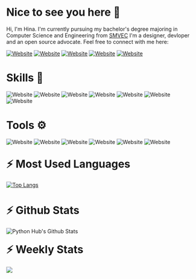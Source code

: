 <h1>Nice to see you here 👋 </h1>

Hi, I'm Hina. I'm currently pursuing my bachelor's degree majoring in Computer Science and Engineering from [SMVEC](https://smvec.ac.in/) I'm a designer, devloper and an open source advocate. Feel free to connect with me here:

[![Website](https://img.shields.io/badge/instagram-%23E4405F.svg?&style=for-the-badge&logo=instagram&logoColor=white)](https://www.instagram.com/__h.i.n.a___/)
[![Website](https://img.shields.io/badge/linkedin-%230077B5.svg?&style=for-the-badge&logo=linkedin&logoColor=white)](https://www.linkedin.com/in/hina-kauser-2005/)
[![Website](http://img.shields.io/badge/quora-%23E4405F.svg?&style=for-the-badge&logo=quora&logoColor=white)](https://www.quora.com/profile/Hina-Kokan)
[![Website](https://img.shields.io/badge/gmail-%23D14836.svg?&style=for-the-badge&logo=gmail&logoColor=white)](hinakokan20@gmail.com)
[![Website](https://img.shields.io/badge/medium-%23D14836.svg?&style=for-the-badge&logo=medium&logoColor=white)](https://medium.com/@hinakokan20)

<h1>Skills 🚀</h1>

![Website](https://img.shields.io/badge/Java%20-%234ea94b.svg?&style=for-the-badge&logo=Java&logoColor=white)
![Website](https://img.shields.io/badge/python-%230175C2.svg?&style=for-the-badge&logo=python&logoColor=white)
![Website](https://img.shields.io/badge/android%20-%23000.svg?&style=for-the-badge&logo=android&logoColor=white)
![Website](https://img.shields.io/badge/flutter-%234ea94b.svg?&style=for-the-badge&logo=flutter&logoColor=white)
![Website](https://img.shields.io/badge/FIREBASE-%23FFCA28.svg?&style=for-the-badge&logo=firebase&logoColor=white)
![Website](https://img.shields.io/badge/html5%20-%23E34F26.svg?&style=for-the-badge&logo=html5&logoColor=white)
![Website](https://img.shields.io/badge/css3%20-%231572B6.svg?&style=for-the-badge&logo=css3&logoColor=white)
	
<h1>Tools ⚙</h1>

![Website](https://img.shields.io/badge/GIT-%23F05032.svg?&style=for-the-badge&logo=git&logoColor=white)
![Website](https://img.shields.io/badge/GITHUB-%23181717.svg?&style=for-the-badge&logo=github&logoColor=white)
![Website](https://img.shields.io/badge/VS--CODE-%23007ACC.svg?&style=for-the-badge&logo=visual-studio-code&logoColor=white)
![Website](https://img.shields.io/badge/AndroidStudio-%233DDC84.svg?&style=for-the-badge&logo=android-studio&logoColor=white)
![Website](https://img.shields.io/badge/HEROKU-%23430098.svg?&style=for-the-badge&logo=heroku&logoColor=white)
![Website](https://img.shields.io/badge/PyCharm-%23000000.svg?&style=for-the-badge&logo=pycharm&logoColor=white)


<h1 style="margin-top:30px;">⚡ Most Used Languages</h1>

[![Top Langs](https://github-readme-stats.vercel.app/api/top-langs/?username=pythonhubpy&langs_count=6)](https://github.com/pythonhubpy/github-readme-stats)

<h1>⚡ Github Stats</h1>

<img alt="Python Hub's Github Stats" src="https://github-readme-stats.codestackr.vercel.app/api?username=pythonhubpy&count_private=true&show_icons=true&hide_border=true&include_all_commits=true"/>

<h1 style="margin-top:20px;">⚡ Weekly Stats</h1>

<img src="https://github-readme-stats.vercel.app/api/wakatime?username=PythonHub"/>